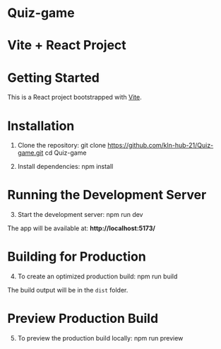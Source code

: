 # Quiz-game

# Vite + React Project

# Getting Started
This is a React project bootstrapped with [Vite](https://vitejs.dev/).

#  Installation
1. Clone the repository:
   git clone https://github.com/kln-hub-21/Quiz-game.git
   cd Quiz-game
   
2. Install dependencies:
   npm install
   

#  Running the Development Server
3.   Start the development server:
    npm run dev

The app will be available at: **http://localhost:5173/**

#  Building for Production
4.  To create an optimized production build:
    npm run build

The build output will be in the `dist` folder.

#  Preview Production Build
5. To preview the production build locally:
npm run preview

